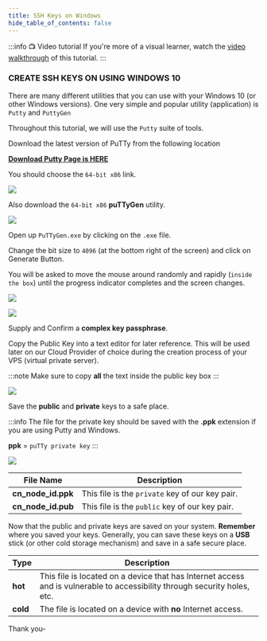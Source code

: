 ```yaml
---
title: SSH Keys on Windows
hide_table_of_contents: false
---
```


<head>
  <title>SSH Key Creation for Windows</title>
  <meta
    name="description"
    content="An understanding on how to create SSH Keys for your VPS from Windows OS"
  />
</head>

:::info 📺 Video tutorial
If you're more of a visual learner, watch the [video walkthrough](https://www.youtube.com/embed/LMxmJ7h0RQw) of this tutorial.
:::

### CREATE SSH KEYS ON USING WINDOWS 10

There are many different utilities that you can use with your Windows 10 (or other Windows versions).  One very simple and popular utility (application) is `Putty` and `PuttyGen`

Throughout this tutorial, we will use the `Putty` suite of tools.

Download the latest version of PuTTy from the following location

**[Download Putty Page is HERE](https://www.chiark.greenend.org.uk/~sgtatham/putty/latest.html)**

You should choose the `64-bit x86` link.

![](/img/validator_nodes/node-putty1.png)

Also download the `64-bit x86` **puTTyGen** utility.

![](/img/validator_nodes/node-putty2.png)

Open up `PuTTyGen.exe` by clicking on the `.exe` file. 

Change the bit size to `4096` (at the bottom right of the screen) and click on Generate Button. 

You will be asked to move the mouse around randomly and rapidly (`inside the box`) until the progress indicator completes and the screen changes.

![](/img/validator_nodes/node-putty3.png)

![](/img/validator_nodes/node-putty4.png)

Supply and Confirm a **complex key passphrase**. 

Copy the Public Key into a text editor for later reference.  This will be used later on our Cloud Provider of choice during the creation process of your VPS (virtual private server).

:::note
Make sure to copy **all** the text inside the public key box
:::

![](/img/validator_nodes/node-putty5.png)

Save the **public** and **private** keys to a safe place. 

:::info
The file for the private key should be saved with the **.ppk** extension if you are using Putty and Windows.

**ppk** = `puTTy private key`
:::

![](/img/validator_nodes/node-putty6.png)

| File Name | Description |
| --- | --- |
| **cn_node_id.ppk** | This file is the `private` key of our key pair. |
**cn_node_id.pub** | This file is the `public` key of our key pair. |

Now that the public and private keys are saved on your system.  **Remember** where you saved your keys.  Generally, you can save these keys on a **USB** stick (or other cold storage mechanism) and save in a safe secure place.

| Type | Description |
| --- | --- |
| **hot** | This file is located on a device that has Internet access and is vulnerable to accessibility through security holes, etc. |
**cold** | The file is located on a device with **no** Internet access. |

Thank you-